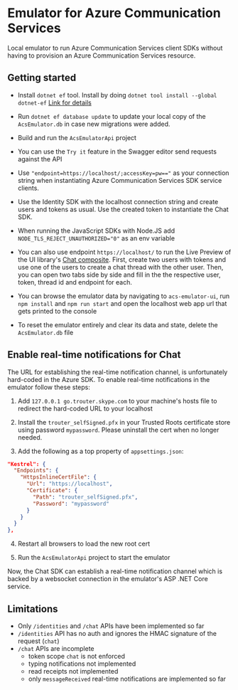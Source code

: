 # Emulator for Azure Communication Services
Local emulator to run Azure Communication Services client SDKs without having to provision an Azure Communication Services resource.

## Getting started

* Install `dotnet ef` tool. Install by doing `dotnet tool install --global dotnet-ef` [Link for details](https://docs.microsoft.com/en-us/ef/core/cli/dotnet)

* Run `dotnet ef database update` to update your local copy of the `AcsEmulator.db` in case new migrations were added.

* Build and run the `AcsEmulatorApi` project

* You can use the `Try it` feature in the Swagger editor send requests against the API

* Use `"endpoint=https://localhost/;accessKey=pw=="` as your connection string when instantiating Azure Communication Services SDK service clients.

* Use the Identity SDK with the localhost connection string and create users and tokens as usual. Use the created token to instantiate the Chat SDK.

* When running the JavaScript SDKs with Node.JS add `NODE_TLS_REJECT_UNAUTHORIZED="0"` as an env variable

* You can also use endpoint `https://localhost/` to run the Live Preview of the UI library's [Chat composite](https://azure.github.io/communication-ui-library/?path=/story/composites-chat-joinexistingchatthread--join-existing-chat-thread). First, create two users with tokens and use one of the users to create a chat thread with the other user. Then, you can open two tabs side by side and fill in the the respective user, token, thread id and endpoint for each.

* You can browse the emulator data by navigating to `acs-emulator-ui`, run `npm install` and `npm run start` and open the localhost web app url that gets printed to the console

* To reset the emulator entirely and clear its data and state, delete the `AcsEmulator.db` file


## Enable real-time notifications for Chat

The URL for establishing the real-time notification channel, is unfortunately hard-coded in the Azure SDK. To enable real-time notifications in the emulator follow these steps:

1. Add `127.0.0.1 go.trouter.skype.com` to your machine's hosts file to redirect the hard-coded URL to your localhost

1. Install the `trouter_selfSigned.pfx` in your Trusted Roots certificate store using password `mypassword`. Please uninstall the cert when no longer needed.

1. Add the following as a top property of `appsettings.json`:
```json
"Kestrel": {
  "Endpoints": {
    "HttpsInlineCertFile": {
      "Url": "https://localhost",
      "Certificate": {
        "Path": "trouter_selfSigned.pfx",
        "Password": "mypassword"
      }
    }
  }
},
```
4. Restart all browsers to load the new root cert

5. Run the `AcsEmulatorApi` project to start the emulator

Now, the Chat SDK can establish a real-time notification channel which is backed by a websocket connection in the emulator's ASP .NET Core service.

## Limitations

* Only `/identities` and `/chat` APIs have been implemented so far
* `/identities` API has no auth and ignores the HMAC signature of the request
(`chat`)
* `/chat` APIs are incomplete
  * token scope `chat` is not enforced
  * typing notifications not implemented
  * read receipts not implemented
  * only `messageReceived` real-time notifications are implemented so far